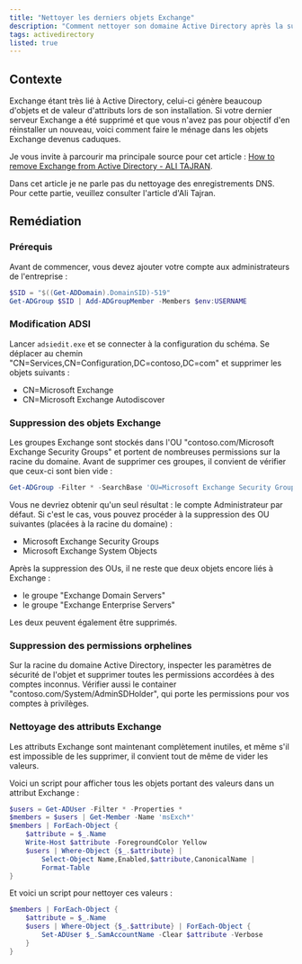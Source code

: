 ```yaml
---
title: "Nettoyer les derniers objets Exchange"
description: "Comment nettoyer son domaine Active Directory après la suppression de votre dernier serveur Exchange ?"
tags: activedirectory
listed: true
---
```


## Contexte

Exchange étant très lié à Active Directory, celui-ci génère beaucoup d'objets et de valeur d'attributs lors de son installation. Si votre dernier serveur Exchange a été supprimé et que vous n'avez pas pour objectif d'en réinstaller un nouveau, voici comment faire le ménage dans les objets Exchange devenus caduques.

Je vous invite à parcourir ma principale source pour cet article : [How to remove Exchange from Active Directory - ALI TAJRAN](https://www.alitajran.com/how-to-remove-exchange-from-active-directory/).

Dans cet article je ne parle pas du nettoyage des enregistrements DNS. Pour cette partie, veuillez consulter l'article d'Ali Tajran.

## Remédiation

### Prérequis

Avant de commencer, vous devez ajouter votre compte aux administrateurs de l'entreprise :

```powershell
$SID = "$((Get-ADDomain).DomainSID)-519"
Get-ADGroup $SID | Add-ADGroupMember -Members $env:USERNAME
```

### Modification ADSI

Lancer `adsiedit.exe` et se connecter à la configuration du schéma. Se déplacer au chemin "CN=Services,CN=Configuration,DC=contoso,DC=com" et supprimer les objets suivants :

- CN=Microsoft Exchange
- CN=Microsoft Exchange Autodiscover

### Suppression des objets Exchange

Les groupes Exchange sont stockés dans l'OU "contoso.com/Microsoft Exchange Security Groups" et portent de nombreuses permissions sur la racine du domaine. Avant de supprimer ces groupes, il convient de vérifier que ceux-ci sont bien vide :

```powershell
Get-ADGroup -Filter * -SearchBase 'OU=Microsoft Exchange Security Groups,DC=contoso,DC=com' | Get-ADGroupMember -Recursive
```

Vous ne devriez obtenir qu'un seul résultat : le compte Administrateur par défaut. Si c'est le cas, vous pouvez procéder à la suppression des OU suivantes (placées à la racine du domaine) :

- Microsoft Exchange Security Groups
- Microsoft Exchange System Objects

Après la suppression des OUs, il ne reste que deux objets encore liés à Exchange :

- le groupe "Exchange Domain Servers"
- le groupe "Exchange Enterprise Servers"

Les deux peuvent également être supprimés.

### Suppression des permissions orphelines

Sur la racine du domaine Active Directory, inspecter les paramètres de sécurité de l'objet et supprimer toutes les permissions accordées à des comptes inconnus. Vérifier aussi le container "contoso.com/System/AdminSDHolder", qui porte les permissions pour vos comptes à privilèges.

### Nettoyage des attributs Exchange

Les attributs Exchange sont maintenant complètement inutiles, et même s'il est impossible de les supprimer, il convient tout de même de vider les valeurs.

Voici un script pour afficher tous les objets portant des valeurs dans un attribut Exchange :

```powershell
$users = Get-ADUser -Filter * -Properties *
$members = $users | Get-Member -Name 'msExch*'
$members | ForEach-Object {
    $attribute = $_.Name
    Write-Host $attribute -ForegroundColor Yellow
    $users | Where-Object {$_.$attribute} |
        Select-Object Name,Enabled,$attribute,CanonicalName |
        Format-Table
}
```

Et voici un script pour nettoyer ces valeurs :

```powershell
$members | ForEach-Object {
    $attribute = $_.Name
    $users | Where-Object {$_.$attribute} | ForEach-Object {
        Set-ADUser $_.SamAccountName -Clear $attribute -Verbose
    }
}
```
